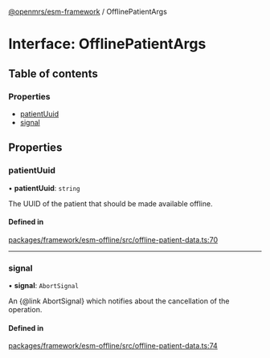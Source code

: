 [@openmrs/esm-framework](../API.md) / OfflinePatientArgs

# Interface: OfflinePatientArgs

## Table of contents

### Properties

- [patientUuid](OfflinePatientArgs.md#patientuuid)
- [signal](OfflinePatientArgs.md#signal)

## Properties

### patientUuid

• **patientUuid**: `string`

The UUID of the patient that should be made available offline.

#### Defined in

[packages/framework/esm-offline/src/offline-patient-data.ts:70](https://github.com/nanfuka/openmrs-esm-core/blob/master/packages/framework/esm-offline/src/offline-patient-data.ts#L70)

___

### signal

• **signal**: `AbortSignal`

An {@link AbortSignal} which notifies about the cancellation of the operation.

#### Defined in

[packages/framework/esm-offline/src/offline-patient-data.ts:74](https://github.com/nanfuka/openmrs-esm-core/blob/master/packages/framework/esm-offline/src/offline-patient-data.ts#L74)
